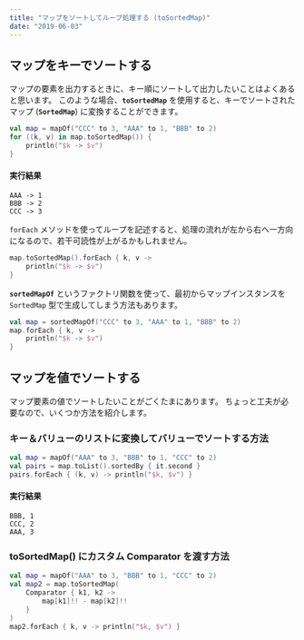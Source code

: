 ```yaml
---
title: "マップをソートしてループ処理する (toSortedMap)"
date: "2019-06-03"
---
```


マップをキーでソートする
----

マップの要素を出力するときに、キー順にソートして出力したいことはよくあると思います。
このような場合、**`toSortedMap`** を使用すると、キーでソートされたマップ (**`SortedMap`**) に変換することができます。

```kotlin
val map = mapOf("CCC" to 3, "AAA" to 1, "BBB" to 2)
for ((k, v) in map.toSortedMap()) {
    println("$k -> $v")
}
```

#### 実行結果

```
AAA -> 1
BBB -> 2
CCC -> 3
```

`forEach` メソッドを使ってループを記述すると、処理の流れが左から右へ一方向になるので、若干可読性が上がるかもしれません。

```kotlin
map.toSortedMap().forEach { k, v ->
    println("$k -> $v")
}
```

**`sortedMapOf`** というファクトリ関数を使って、最初からマップインスタンスを `SortedMap` 型で生成してしまう方法もあります。

```kotlin
val map = sortedMapOf("CCC" to 3, "AAA" to 1, "BBB" to 2)
map.forEach { k, v ->
    println("$k -> $v")
}
```


マップを値でソートする
----

マップ要素の値でソートしたいことがごくたまにあります。
ちょっと工夫が必要なので、いくつか方法を紹介します。

### キー＆バリューのリストに変換してバリューでソートする方法

```kotlin
val map = mapOf("AAA" to 3, "BBB" to 1, "CCC" to 2)
val pairs = map.toList().sortedBy { it.second }
pairs.forEach { (k, v) -> println("$k, $v") }
```

#### 実行結果

```
BBB, 1
CCC, 2
AAA, 3
```

### toSortedMap() にカスタム Comparator を渡す方法

```kotlin
val map = mapOf("AAA" to 3, "BBB" to 1, "CCC" to 2)
val map2 = map.toSortedMap(
    Comparator { k1, k2 ->
        map[k1]!! - map[k2]!!
    }
)
map2.forEach { k, v -> println("$k, $v") }
```

